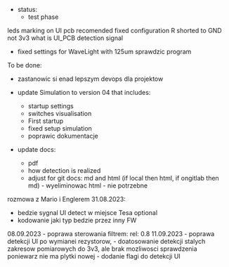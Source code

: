 - status:
	- test phase

leds marking on UI pcb recomended
fixed configuration R shorted to GND not 3v3
what is UI_PCB detection signal
  

- fixed settings for WaveLight with 125um
sprawdzic program

To be done:
- zastanowic si enad lepszym devops dla projektow

- update Simulation to version 04 that includes:
	- startup settings 
	- switches visualisation
	- First startup
	- fixed setup simulation
	- poprawic dokumentacje
- update docs: 
	- pdf
	- how detection is realized
	- adjust for git docs: md and html (if local then html, if ongitlab then md) - wyeliminowac html - nie potrzebne

rozmowa z Mario i Englerem 31.08.2023:
- bedzie sygnal UI detect w miejsce Tesa optional 
- kodowanie jaki typ bedzie przez inny FW

08.09.2023 - poprawa sterowania filtrem: rel: 0.8
11.09.2023 - poprawa detekcji UI po wymianei rezystorow,
					- doatosowanie detekcji stalych zakresow pomiarowych do 3v3, ale brak mozliwosci sprawdzenia poniewarz nie ma plytki nowej
					- dodanie flagi do detekcji UI
